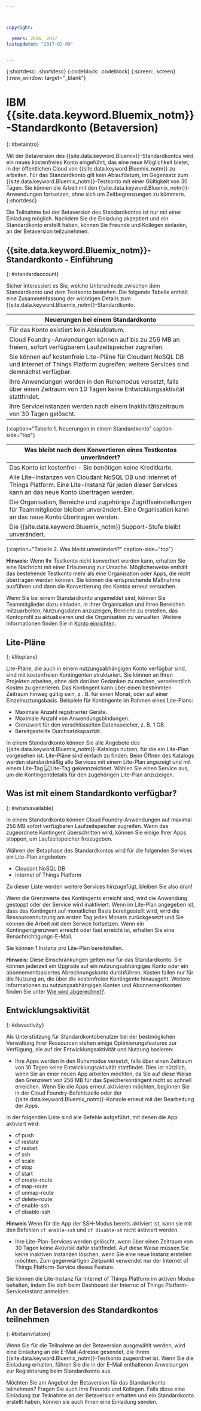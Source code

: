 ```yaml
---



copyright:

  years: 2016, 2017
lastupdated: "2017-02-09"


---
```


{:shortdesc: .shortdesc}
{:codeblock: .codeblock}
{:screen: .screen}
{:new_window: target="_blank"}

# IBM {{site.data.keyword.Bluemix_notm}}-Standardkonto (Betaversion) 
{: #betaintro}

Mit der Betaversion des {{site.data.keyword.Bluemix}}-Standardkontos wird ein neues kostenfreies Konto eingeführt, das eine neue Möglichkeit bietet, in der öffentlichen Cloud von {{site.data.keyword.Bluemix_notm}} zu arbeiten. Für das Standardkonto gilt kein Ablaufdatum, im Gegensatz zum {{site.data.keyword.Bluemix_notm}}-Testkonto mit einer Gültigkeit von 30 Tagen. Sie können die Arbeit mit den {{site.data.keyword.Bluemix_notm}}-Anwendungen fortsetzen, ohne sich um Zeitbegrenzungen zu kümmern. 
{:shortdesc}

Die Teilnahme bei der Betaversion des Standardkontos ist nur mit einer Einladung möglich. Nachdem Sie die Einladung akzeptiert und ein Standardkonto erstellt haben, können Sie Freunde und Kollegen einladen, an der Betaversion teilzunehmen.  

## {{site.data.keyword.Bluemix_notm}}-Standardkonto - Einführung
{: #standardaccount}

Sicher interessiert es Sie, welche Unterschiede zwischen dem Standardkonto und dem Testkonto bestehen. Die folgende Tabelle enthält eine Zusammenfassung der wichtigen Details zum {{site.data.keyword.Bluemix_notm}}-Standardkonto. 

|Neuerungen bei einem Standardkonto |    
|-----------------|
| Für das Konto existiert kein Ablaufdatum. |
| Cloud Foundry-Anwendungen können auf bis zu 256 MB an freiem, sofort verfügbarem Laufzeitspeicher zugreifen. |
| Sie können auf kostenfreie Lite-Pläne für Cloudant NoSQL DB und Internet of Things Platform zugreifen; weitere Services sind demnächst verfügbar. |
| Ihre Anwendungen werden in den Ruhemodus versetzt, falls über einen Zeitraum von 10 Tagen keine Entwicklungsaktivität stattfindet. |
| Ihre Serviceinstanzen werden nach einem Inaktivitätszeitraum von 30 Tagen gelöscht. |
{:caption="Tabelle 1. Neuerungen in einem Standardkonto" caption-side="top"}

|Was bleibt nach dem Konvertieren eines Testkontos unverändert? | 
|-----------------|
|Das Konto ist kostenfrei - Sie benötigen keine Kreditkarte. |
|Alle Lite-Instanzen von Cloudant NoSQL DB und Internet of Things Platform. Eine Lite-Instanz für jeden dieser Services kann an das neue Konto übertragen werden. |
|Die Organisation, Bereiche und zugehörige Zugriffseinstellungen für Teammitglieder bleiben unverändert. Eine Organisation kann an das neue Konto übertragen werden. |
|Die {{site.data.keyword.Bluemix_notm}} Support-Stufe bleibt unverändert. |
{:caption="Tabelle 2. Was bleibt unverändert?" caption-side="top"}

**Hinweis:** Wenn Ihr Testkonto nicht konvertiert werden kann, erhalten Sie eine Nachricht mit einer Erläuterung zur Ursache. Möglicherweise enthält das bestehende Testkonto mehr als eine Organisation oder Apps, die nicht übertragen werden können. Sie können die entsprechende Maßnahme ausführen und dann die Konvertierung des Kontos erneut versuchen.

Wenn Sie bei einem Standardkonto angemeldet sind, können Sie Teammitglieder dazu einladen, in Ihrer Organisation und Ihren Bereichen mitzuarbeiten, Nutzungsdaten anzuzeigen, Bereiche zu erstellen, das Kontoprofil zu aktualisieren und die Organisation zu verwalten. Weitere Informationen
finden Sie in [Konto einrichten](/docs/admin/adminpublic.html#account).

## Lite-Pläne
{: #liteplans}
   
Lite-Pläne, die auch in einem nutzungsabhängigen Konto verfügbar sind, sind mit kostenfreien Kontingenten strukturiert. Sie können an Ihren Projekten arbeiten, ohne sich darüber Gedanken zu machen, versehentlich Kosten zu generieren. Das Kontingent kann über einen bestimmten Zeitraum hinweg gültig sein, z . B. für einen Monat, oder auf einer Einzelnuztungsbasis. Beispiele für Kontingente im Rahmen eines Lite-Plans:

<ul>
<li>Maximale Anzahl registrierter Geräte.</li>
<li>Maximale Anzahl von Anwendungsbindungen.</li>
<li>Grenzwert für den verschlüsselten Datenspeicher, z. B. 1 GB.</li>
<li>Bereitgestellte Durchsatzkapazität.</li>
</ul> 

In einem Standardkonto können Sie alle Angebote des {{site.data.keyword.Bluemix_notm}}-Katalogs nutzen, für die ein Lite-Plan vorgesehen ist. Lite-Pläne sind einfach zu finden. Beim Öffnen des Katalogs werden standardmäßig alle Services mit einem Lite-Plan angezeigt und mit einem Lite-Tag ![Lite-Tag](../icons/Lite.svg) gekennzeichnet. Wählen Sie einen Service aus, um die Kontingentdetails für den zugehörigen Lite-Plan anzuzeigen.

## Was ist mit einem Standardkonto verfügbar?
{: #whatsavailable}

In einem Standardkonto können Cloud Foundry-Anwendungen auf maximal 256 MB sofort verfügbaren Laufzeitspeicher zugreifen. Wenn das zugeordnete Kontingent überschritten wird, können Sie einige Ihrer Apps stoppen, um Laufzeitspeicher freizugeben. 

Währen der Betaphase des Standardkontos wird für die folgenden Services ein Lite-Plan angeboten:

<ul>
<li>Cloudant NoSQL DB</li>
<li>Internet of Things Platform</li>
</ul>

Zu dieser Liste werden weitere Services hinzugefügt, bleiben Sie also dran!

Wenn die Grenzwerte des Kontingents erreicht sind, wird die Anwendung gestoppt oder der Service wird inaktiviert. Wenn im Lite-Plan angegeben ist, dass das Kontingent auf monatlicher Basis bereitgestellt wird, wird die Ressourcennutzung am ersten Tag jedes Monats zurückgesetzt und Sie können die Arbeit mit dem Service fortsetzen. Wenn ein Kontingentgrenzwert erreicht oder fast erreicht ist, erhalten Sie eine Benachrichtigungs-E-Mail. 

Sie können 1 Instanz pro Lite-Plan bereitstellen. 

**Hinweis:** Diese Einschränkungen gelten nur für das Standardkonto. Sie können jederzeit ein Upgrade auf ein nutzungsabhängiges Konto oder ein abonnementbasiertes Abrechnungskonto durchführen. Kosten fallen nur für die Nutzung an, die über die kostenfreien Kontingente hinausgeht. Weitere Informationen zu nutzungsabhängigen Konten und Abonnementkonten finden Sie unter [Wie wird abgerechnet?](/docs/pricing/index.html#pay-accounts).

## Entwicklungsaktivität
{: #devactivity}

Als Unterstützung für Standardkontobenutzer bei der bestmöglichen Verwaltung ihrer Ressourcen stehen einige Optimierungsfeatures zur Verfügung, die auf der Entwicklungsaktivität und Nutzung basieren:

 * Ihre Apps werden in den Ruhemodus versetzt, falls über einen Zeitraum von 10 Tagen keine Entwicklungsaktivität stattfindet. Dies ist nützlich, wenn Sie an einer neuen App arbeiten möchten, da Sie auf diese Weise den Grenzwert von 256 MB für das Speicherkontingent nicht so schnell erreichen. Wenn Sie die Apps erneut aktivieren möchten, beginnen Sie in der Cloud Foundry-Befehlszeile oder der {{site.data.keyword.Bluemix_notm}}-Konsole erneut mit der Bearbeitung der Apps. 
 
 In der folgenden Liste sind alle Befehle aufgeführt, mit denen die App aktiviert wird:
  * cf push
  * cf restate
  * cf restart
  * cf ssh
  * cf scale
  * cf stop
  * cf start
  * cf create-route
  * cf map-route
  * cf unmap-route
  * cf delete-route
  * cf enable-ssh
  * cf disable-ssh

 **Hinweis** Wenn für die App der SSH-Modus bereits aktiviert ist, kann sie mit den Befehlen `cf enable-ssh` und `cf disable-sh` nicht aktiviert werden. 

 * Ihre Lite-Plan-Services werden gelöscht, wenn über einen Zeitraum von 30 Tagen keine Aktivität dafür stattfindet. Auf diese Weise müssen Sie keine inaktiven Instanzen löschen, wenn Sie eine neue Instanz erstellen möchten. Zum gegenwärtigen Zeitpunkt verwendet nur der Internet of Things Platform-Service dieses Feature. 
 
 Sie können die Lite-Instanz für Internet of Things Platform im aktiven Modus behalten, indem Sie sich beim Dashboard der Internet of Things Platform-Serviceinstanz anmelden.
 
## An der Betaversion des Standardkontos teilnehmen
{: #betainvitation}

Wenn Sie für die Teilnahme an der Betaversion ausgewählt werden, wird eine Einladung an die E-Mail-Adresse gesendet, die Ihrem {{site.data.keyword.Bluemix_notm}}-Testkonto zugeordnet ist. Wenn Sie die Einladung erhalten, führen Sie die in der E-Mail enthaltenen Anweisungen zur Registrierung beim Standardkonto aus. 

Möchten Sie am Angebot der Betaversion für das Standardkonto teilnehmen? Fragen Sie auch Ihre Freunde und Kollegen. Falls diese eine Einladung zur Teilnahme an der Betaversion erhalten und ein Standardkonto erstellt haben, können sie auch Ihnen eine Einladung senden. 
